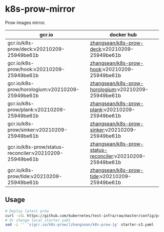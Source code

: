 # k8s-prow-mirror

Prow images mirror.

gcr.io | docker hub
---|---
gcr.io/k8s-prow/deck:v20210209-25949be61b | [zhangsean/k8s-prow-deck](https://hub.docker.com/r/zhangsean/k8s-prow-deck):v20210209-25949be61b
gcr.io/k8s-prow/hook:v20210209-25949be61b | [zhangsean/k8s-prow-hook](https://hub.docker.com/r/zhangsean/k8s-prow-hook):v20210209-25949be61b
gcr.io/k8s-prow/horologium:v20210209-25949be61b | [zhangsean/k8s-prow-horologium](https://hub.docker.com/r/zhangsean/k8s-prow-horologium):v20210209-25949be61b
gcr.io/k8s-prow/plank:v20210209-25949be61b | [zhangsean/k8s-prow-plank](https://hub.docker.com/r/zhangsean/k8s-prow-plank):v20210209-25949be61b
gcr.io/k8s-prow/sinker:v20210209-25949be61b | [zhangsean/k8s-prow-sinker](https://hub.docker.com/r/zhangsean/k8s-prow-sinker):v20210209-25949be61b
gcr.io/k8s-prow/status-reconciler:v20210209-25949be61b | [zhangsean/k8s-prow-status-reconciler](https://hub.docker.com/r/zhangsean/k8s-prow-status-reconciler):v20210209-25949be61b
gcr.io/k8s-prow/tide:v20210209-25949be61b | [zhangsean/k8s-prow-tide](https://hub.docker.com/r/zhangsean/k8s-prow-tide):v20210209-25949be61b

## Usage

```bash
# Deploy latest prow
curl -sSL https://github.com/kubernetes/test-infra/raw/master/config/prow/cluster/starter-s3.yaml | sed 's|gcr.io/k8s-prow/|zhangsean/k8s-prow-|g' | kubectl apply -f -
# Or change local starter.yaml
sed -i '' 's|gcr.io/k8s-prow/|zhangsean/k8s-prow-|g' starter-s3.yaml
```
